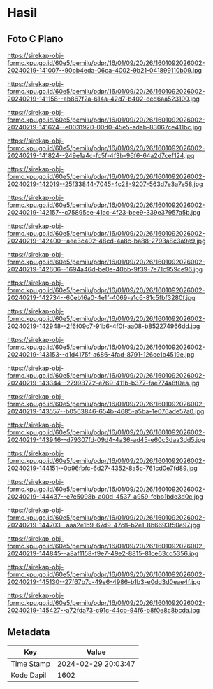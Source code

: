 # Hasil

## Foto C Plano

https://sirekap-obj-formc.kpu.go.id/60e5/pemilu/pdpr/16/01/09/20/26/1601092026002-20240219-141007--90bb4eda-06ca-4002-9b21-041899110b09.jpg

https://sirekap-obj-formc.kpu.go.id/60e5/pemilu/pdpr/16/01/09/20/26/1601092026002-20240219-141158--ab867f2a-614a-42d7-b402-eed6aa523100.jpg

https://sirekap-obj-formc.kpu.go.id/60e5/pemilu/pdpr/16/01/09/20/26/1601092026002-20240219-141624--e0031920-00d0-45e5-adab-83067ce411bc.jpg

https://sirekap-obj-formc.kpu.go.id/60e5/pemilu/pdpr/16/01/09/20/26/1601092026002-20240219-141824--249e1a4c-fc5f-4f3b-96f6-64a2d7cef124.jpg

https://sirekap-obj-formc.kpu.go.id/60e5/pemilu/pdpr/16/01/09/20/26/1601092026002-20240219-142019--25f33844-7045-4c28-9207-563d7e3a7e58.jpg

https://sirekap-obj-formc.kpu.go.id/60e5/pemilu/pdpr/16/01/09/20/26/1601092026002-20240219-142157--c75895ee-41ac-4f23-bee9-339e37957a5b.jpg

https://sirekap-obj-formc.kpu.go.id/60e5/pemilu/pdpr/16/01/09/20/26/1601092026002-20240219-142400--aee3c402-48cd-4a8c-ba88-2793a8c3a9e9.jpg

https://sirekap-obj-formc.kpu.go.id/60e5/pemilu/pdpr/16/01/09/20/26/1601092026002-20240219-142606--1694a46d-be0e-40bb-9f39-7e71c959ce96.jpg

https://sirekap-obj-formc.kpu.go.id/60e5/pemilu/pdpr/16/01/09/20/26/1601092026002-20240219-142734--60eb16a0-4e1f-4069-a1c6-81c5fbf3280f.jpg

https://sirekap-obj-formc.kpu.go.id/60e5/pemilu/pdpr/16/01/09/20/26/1601092026002-20240219-142948--2f6f09c7-91b6-4f0f-aa08-b852274966dd.jpg

https://sirekap-obj-formc.kpu.go.id/60e5/pemilu/pdpr/16/01/09/20/26/1601092026002-20240219-143153--d1d4175f-a686-4fad-8791-126ce1b4519e.jpg

https://sirekap-obj-formc.kpu.go.id/60e5/pemilu/pdpr/16/01/09/20/26/1601092026002-20240219-143344--27998772-e769-411b-b377-fae774a8f0ea.jpg

https://sirekap-obj-formc.kpu.go.id/60e5/pemilu/pdpr/16/01/09/20/26/1601092026002-20240219-143557--b0563846-654b-4685-a5ba-1e076ade57a0.jpg

https://sirekap-obj-formc.kpu.go.id/60e5/pemilu/pdpr/16/01/09/20/26/1601092026002-20240219-143946--d79307fd-09d4-4a36-ad45-e60c3daa3dd5.jpg

https://sirekap-obj-formc.kpu.go.id/60e5/pemilu/pdpr/16/01/09/20/26/1601092026002-20240219-144151--0b96fbfc-6d27-4352-8a5c-761cd0e7fd89.jpg

https://sirekap-obj-formc.kpu.go.id/60e5/pemilu/pdpr/16/01/09/20/26/1601092026002-20240219-144437--e7e5098b-a00d-4537-a959-febb1bde3d0c.jpg

https://sirekap-obj-formc.kpu.go.id/60e5/pemilu/pdpr/16/01/09/20/26/1601092026002-20240219-144703--aaa2e1b9-67d9-47c8-b2e1-8b6693f50e97.jpg

https://sirekap-obj-formc.kpu.go.id/60e5/pemilu/pdpr/16/01/09/20/26/1601092026002-20240219-144845--a8af1158-f9e7-49e2-8815-81ce63cd5356.jpg

https://sirekap-obj-formc.kpu.go.id/60e5/pemilu/pdpr/16/01/09/20/26/1601092026002-20240219-145130--27f67b7c-49e6-4986-b1b3-e0dd3d0eae4f.jpg

https://sirekap-obj-formc.kpu.go.id/60e5/pemilu/pdpr/16/01/09/20/26/1601092026002-20240219-145427--a72fda73-c91c-44cb-94f6-b8f0e8c8bcda.jpg


## Metadata

| Key        | Value               |
| ---------- | ------------------- |
| Time Stamp | 2024-02-29 20:03:47 |
| Kode Dapil | 1602                |



